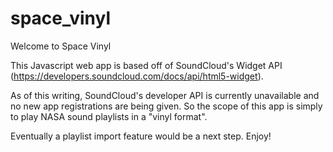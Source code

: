 # space_vinyl
Welcome to Space Vinyl

This Javascript web app is based off of SoundCloud's Widget API (https://developers.soundcloud.com/docs/api/html5-widget).

As of this writing, SoundCloud's developer API is currently unavailable and no new app registrations are being given. So the scope of this app is simply to play NASA sound playlists in a "vinyl format".

Eventually a playlist import feature would be a next step. Enjoy!

